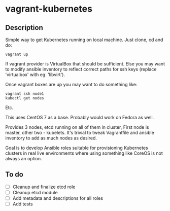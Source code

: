 # vagrant-kubernetes

## Description

Simple way to get Kubernetes running on local machine. Just clone, cd and do:

```
vagrant up
```

If vagrant provider is VirtualBox that should be sufficient. Else you may want to modify ansible inventory to reflect correct paths for ssh keys (replace 'virtualbox' with eg. 'libvirt').

Once vagrant boxes are up you may want to do something like:

```
vagrant ssh node1
kubectl get nodes
```
Etc.

This uses CentOS 7 as a base. Probably would work on Fedora as well.

Provides 3 nodes, etcd running on all of them in cluster, First node is master, other two - kubelets. It's trivial to tweak Vagrantfile and ansible inventory to add as much nodes as desired.

Goal is to develop Ansible roles suitable for provisioning Kubernetes clusters in real live environments where using something like CoreOS is not always an option.

## To do

- [ ] Cleanup and finalize etcd role
- [ ] Cleanup etcd module
- [ ] Add metadata and descriptions for all roles
- [ ] Add tests
